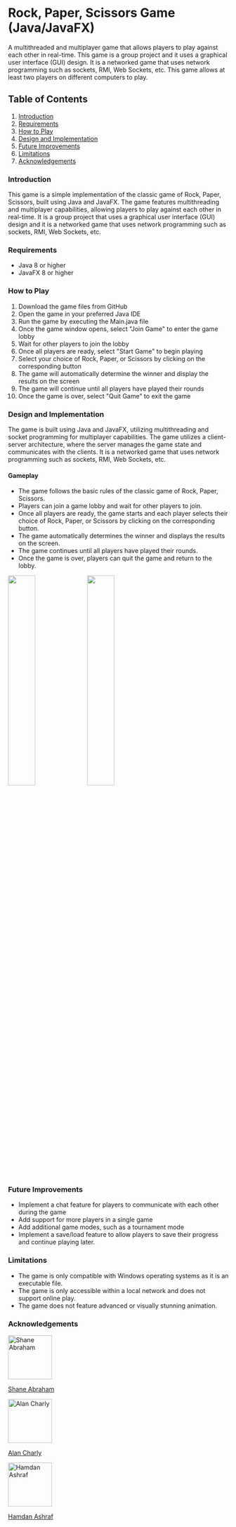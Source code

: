 # Rock, Paper, Scissors Game (Java/JavaFX)
A multithreaded and multiplayer game that allows players to play against each other in real-time. This game is a group project and it uses a graphical user interface (GUI) design. It is a networked game that uses network programming such as sockets, RMI, Web Sockets, etc. This game allows at least two players on different computers to play.

## Table of Contents
1. [Introduction](#introduction)
2. [Requirements](#requirements)
3. [How to Play](#how-to-play)
4. [Design and Implementation](#design-and-implementation)
5. [Future Improvements](#future-improvements)
6. [Limitations](#limitations)
7. [Acknowledgements](#acknowledgements) 

### Introduction
This game is a simple implementation of the classic game of Rock, Paper, Scissors, built using Java and JavaFX. The game features multithreading and multiplayer capabilities, allowing players to play against each other in real-time. It is a group project that uses a graphical user interface (GUI) design and it is a networked game that uses network programming such as sockets, RMI, Web Sockets, etc.

### Requirements
- Java 8 or higher
- JavaFX 8 or higher

### How to Play
1. Download the game files from GitHub
2. Open the game in your preferred Java IDE
3. Run the game by executing the Main.java file
4. Once the game window opens, select "Join Game" to enter the game lobby
5. Wait for other players to join the lobby
6. Once all players are ready, select "Start Game" to begin playing
7. Select your choice of Rock, Paper, or Scissors by clicking on the corresponding button
8. The game will automatically determine the winner and display the results on the screen
9. The game will continue until all players have played their rounds
10. Once the game is over, select "Quit Game" to exit the game

### Design and Implementation
The game is built using Java and JavaFX, utilizing multithreading and socket programming for multiplayer capabilities. The game utilizes a client-server architecture, where the server manages the game state and communicates with the clients. It is a networked game that uses network programming such as sockets, RMI, Web Sockets, etc.

#### Gameplay
- The game follows the basic rules of the classic game of Rock, Paper, Scissors.
- Players can join a game lobby and wait for other players to join.
- Once all players are ready, the game starts and each player selects their choice of Rock, Paper, or Scissors by clicking on the corresponding button.
- The game automatically determines the winner and displays the results on the screen.
- The game continues until all players have played their rounds.
- Once the game is over, players can quit the game and return to the lobby.

<img src="https://user-images.githubusercontent.com/80235009/212406588-5fd4666c-f36d-4c64-9004-99c00ba39d70.png" width="35%">
</img> <img src="https://user-images.githubusercontent.com/80235009/212406590-61fec52d-ba8c-4ba7-b315-6892d245498f.png" width="35%"></img> 

### Future Improvements
- Implement a chat feature for players to communicate with each other during the game
- Add support for more players in a single game
- Add additional game modes, such as a tournament mode
- Implement a save/load feature to allow players to save their progress and continue playing later.

### Limitations
- The game is only compatible with Windows operating systems as it is an executable file.
- The game is only accessible within a local network and does not support online play.
- The game does not feature advanced or visually stunning animation.

### Acknowledgements
<td align="center">
  <a href="https://github.com/shane-abh">
    <img src="https://avatars.githubusercontent.com/u/65544944?v=4" width="100px;" alt="Shane Abraham"/>
  </a>
</td>

[Shane Abraham](https://github.com/shane-abh)

<td align="center">
  <a href="https://www.linkedin.com/in/alan-charly-59366bb5/">
    <img src="https://media.licdn.com/dms/image/D4D03AQFvdLZQxK631g/profile-displayphoto-shrink_800_800/0/1667678620232?e=1683158400&v=beta&t=6XfI3pnuX2BcOCDK79yo6J_nzvKtEoeuYnrejk7sniQ" width="100px;" alt="Alan Charly"/>
  </a>
</td>

[Alan Charly](https://www.linkedin.com/in/alan-charly-59366bb5/)

<td align="center">
  <a href="https://www.linkedin.com/in/hamdan-ashraf/">
    <img src="https://media.licdn.com/dms/image/D4D03AQFNLnyOyME8ng/profile-displayphoto-shrink_800_800/0/1677159364509?e=1683158400&v=beta&t=zcHa-rzoSd-xh_OLaExhrirrDJcqY6fBhhniUz4FT1w" width="100px;" alt="Hamdan Ashraf"/>
  </a>
</td>

[Hamdan Ashraf](https://www.linkedin.com/in/hamdan-ashraf/)
